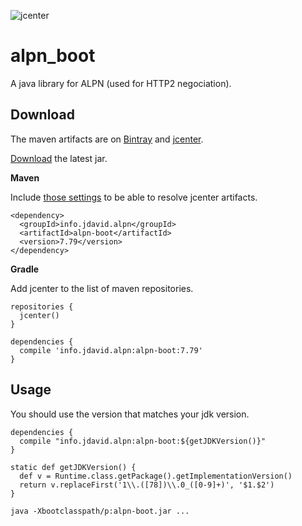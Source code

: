 ![jcenter](https://img.shields.io/badge/_jcenter_-_7.79-6688ff.png?style=flat)
# alpn_boot
A java library for ALPN (used for HTTP2 negociation).

## Download ##

The maven artifacts are on [Bintray](https://bintray.com/programingjd/maven/info.jdavid.alpn/view)
and [jcenter](https://bintray.com/search?query=info.jdavid.alpn).

[Download](https://bintray.com/artifact/download/programingjd/maven/info/jdavid/alpn/7.79/alpn-boot-7.79.jar) the latest jar.

__Maven__

Include [those settings](https://bintray.com/repo/downloadMavenRepoSettingsFile/downloadSettings?repoPath=%2Fbintray%2Fjcenter)
 to be able to resolve jcenter artifacts.
```
<dependency>
  <groupId>info.jdavid.alpn</groupId>
  <artifactId>alpn-boot</artifactId>
  <version>7.79</version>
</dependency>
```
__Gradle__

Add jcenter to the list of maven repositories.
```
repositories {
  jcenter()
}
```
```
dependencies {
  compile 'info.jdavid.alpn:alpn-boot:7.79'
}
```

## Usage ##

You should use the version that matches your jdk version.


```
dependencies {
  compile "info.jdavid.alpn:alpn-boot:${getJDKVersion()}"
}

static def getJDKVersion() {
  def v = Runtime.class.getPackage().getImplementationVersion()
  return v.replaceFirst('1\\.([78])\\.0_([0-9]+)', '$1.$2')
}
```

```
java -Xbootclasspath/p:alpn-boot.jar ...
```